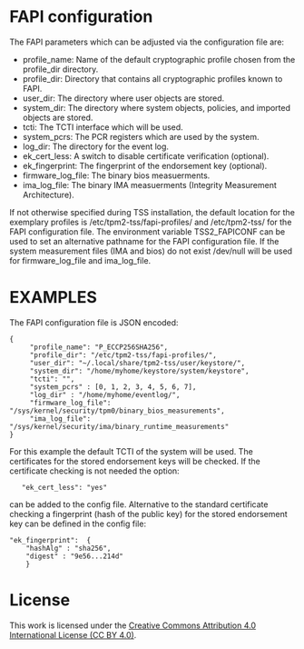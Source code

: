 # FAPI configuration

The FAPI parameters which can be adjusted via the configuration file are:

* profile_name: Name of the default cryptographic profile chosen from the profile_dir directory.
* profile_dir: Directory that contains all cryptographic profiles known to FAPI.
* user_dir: The directory where user objects are stored.
* system_dir: The directory where system objects, policies, and imported
  objects are stored.
* tcti: The TCTI interface which will be used.
* system_pcrs: The PCR registers which are used by the system.
* log_dir: The directory for the event log.
* ek_cert_less: A switch to disable certificate verification (optional).
* ek_fingerprint: The fingerprint of the endorsement key (optional).
* firmware_log_file: The binary bios measuerments.
* ima_log_file: The binary IMA measuerments (Integrity Measurement Architecture).

If not otherwise specified during TSS installation, the default location for the
exemplary profiles is /etc/tpm2-tss/fapi-profiles/ and /etc/tpm2-tss/ for the FAPI
configuration file. The environment variable TSS2_FAPICONF can be used to set
an alternative pathname for the FAPI configuration file.
If the system measurement files (IMA and bios) do not exist /dev/null will
be used for firmware_log_file and ima_log_file.

# EXAMPLES
The FAPI configuration file is JSON encoded:

```
{
     "profile_name": "P_ECCP256SHA256",
     "profile_dir": "/etc/tpm2-tss/fapi-profiles/",
     "user_dir": "~/.local/share/tpm2-tss/user/keystore/",
     "system_dir": "/home/myhome/keystore/system/keystore",
     "tcti": "",
     "system_pcrs" : [0, 1, 2, 3, 4, 5, 6, 7],
     "log_dir" : "/home/myhome/eventlog/",
     "firmware_log_file": "/sys/kernel/security/tpm0/binary_bios_measurements",
     "ima_log_file": "/sys/kernel/security/ima/binary_runtime_measurements"
}
```

 For this example the default TCTI of the system will be used. The certificates
 for the stored endorsement keys will be checked.
 If the certificate checking is not needed the option:

 ```
    "ek_cert_less": "yes"
 ```
can be added to the config file. Alternative to the standard certificate checking a
fingerprint (hash of the public key) for the stored endorsement key can be defined
in the config file:

```
"ek_fingerprint":  {
    "hashAlg" : "sha256",
    "digest" : "9e56...214d"
    }
 ```
 # License

This work is licensed under the
[Creative Commons Attribution 4.0 International License (CC BY 4.0)](https://creativecommons.org/licenses/by/4.0/).
